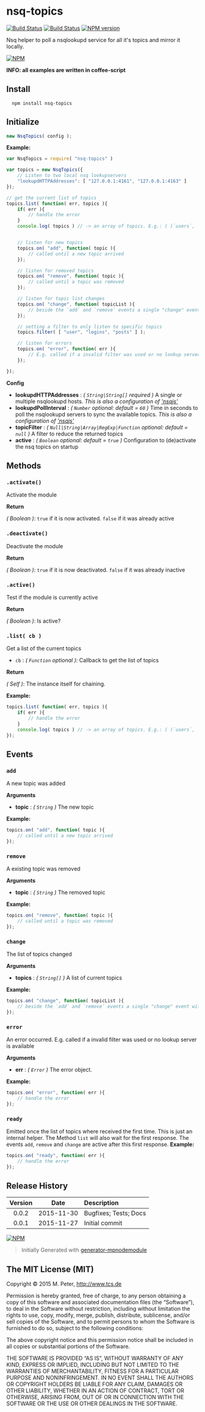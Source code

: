 nsq-topics
============

[![Build Status](https://secure.travis-ci.org/mpneuried/nsq-topics.png?branch=master)](http://travis-ci.org/mpneuried/nsq-topics)
[![Build Status](https://david-dm.org/mpneuried/nsq-topics.png)](https://david-dm.org/mpneuried/nsq-topics)
[![NPM version](https://badge.fury.io/js/nsq-topics.png)](http://badge.fury.io/js/nsq-topics)

Nsq helper to poll a nsqlookupd service for all it's topics and mirror it locally.

[![NPM](https://nodei.co/npm/nsq-topics.png?downloads=true&stars=true)](https://nodei.co/npm/nsq-topics/)

**INFO: all examples are written in coffee-script**

## Install

```
  npm install nsq-topics
```

## Initialize

```js
new NsqTopics( config );
```

**Example:**

```js
var NsqTopics = require( "nsq-topics" )

var topics = new NsqTopics({
    // Listen to two local nsq lookupservers
    "lookupdHTTPAddresses": [ "127.0.0.1:4161", "127.0.0.1:4163" ]
});

// get the current list of topics
topics.list( function( err, topics ){
    if( err ){
        // handle the error
    }
    console.log( topics ) // -> an array of topics. E.g.: ( )`users`, `logins`, ... )


    // listen for new topics
    topics.on( "add", function( topic ){
        // called until a new topic arrived
    });

    // listen for removed topics
    topics.on( "remove", function( topic ){
        // called until a topic was removed
    });

    // listen for topic list changes
    topics.on( "change", function( topicList ){
        // beside the `add` and `remove` events a single "change" event will be emitted
    });

    // setting a filter to only listen to specific topics
    topics.filter( [ "user", "logins", "posts" ] );

    // listen for errors
    topics.on( "error", function( err ){
        // E.g. called if a invalid filter was used or no lookup server is available
    });

});
```

**Config** 

- **lookupdHTTPAddresses** : *( `String|String[]` required )* A single or multiple nsqlookupd hosts. *This is also a configuration of ['nsqjs'](https://github.com/dudleycarr/nsqjs)*
- **lookupdPollInterval** : *( `Number` optional: default = `60` )* Time in seconds to poll the nsqlookupd servers to sync the available topics. *This is also a configuration of ['nsqjs'](https://github.com/dudleycarr/nsqjs)*
- **topicFilter** : *( `Null|String|Array|RegExp|Function` optional: default = `null` )* A filter to reduce the returned topics
- **active** : *( `Boolean` optional: default = `true` )* Configuration to (de)activate the nsq topics on startup


## Methods

### `.activate()`

Activate the module

**Return**

*( Boolean )*: `true` if it is now activated. `false` if it was already active

### `.deactivate()`

Deactivate the module

**Return**

*( Boolean )*: `true` if it is now deactivated. `false` if it was already inactive

### `.active()`

Test if the module is currently active

**Return**

*( Boolean )*: Is active?

### `.list( cb )`

Get a list of the current topics

* `cb` : *( `Function` optional )*: Callback to get the list of topics

**Return**

*( Self )*: The instance itself for chaining.

**Example:**

```js
topics.list( function( err, topics ){
    if( err ){
        // handle the error
    }
    console.log( topics ) // -> an array of topics. E.g.: ( )`users`, `logins`, ... )
});
```

## Events

### `add`

A new topic was added

**Arguments** 

- **topic** : *( `String` )* The new topic

**Example:**

```js
topics.on( "add", function( topic ){
    // called until a new topic arrived
});
```

### `remove`

A existing topic was removed

**Arguments** 

- **topic** : *( `String` )* The removed topic

**Example:**

```js
topics.on( "remove", function( topic ){
    // called until a topic was removed
});
```

### `change`

The list of topics changed

**Arguments** 

- **topics** : *( `String[]` )* A list of current topics

**Example:**

```js
topics.on( "change", function( topicList ){
    // beside the `add` and `remove` events a single "change" event will be emitted
});
```

### `error`

An error occurred. E.g. called if a invalid filter was used or no lookup server is available

**Arguments** 

- **err** : *( `Error` )* The error object. 

**Example:**

```js
topics.on( "error", function( err ){
    // handle the error
});
```

### `ready`

Emitted once the list of topics where received the first time.
This is just an internal helper. The Method `list` will also wait for the first response. The events `add`, `remove` and `change` are active after this first response.
**Example:**

```js
topics.on( "ready", function( err ){
    // handle the error
});
```

## Release History
|Version|Date|Description|
|:--:|:--:|:--|
|0.0.2|2015-11-30|Bugfixes; Tests; Docs|
|0.0.1|2015-11-27|Initial commit|

[![NPM](https://nodei.co/npm-dl/nsq-topics.png?months=6)](https://nodei.co/npm/nsq-topics/)

> Initially Generated with [generator-mpnodemodule](https://github.com/mpneuried/generator-mpnodemodule)

## The MIT License (MIT)

Copyright © 2015 M. Peter, http://www.tcs.de

Permission is hereby granted, free of charge, to any person obtaining a copy of this software and associated documentation files (the “Software”), to deal in the Software without restriction, including without limitation the rights to use, copy, modify, merge, publish, distribute, sublicense, and/or sell copies of the Software, and to permit persons to whom the Software is furnished to do so, subject to the following conditions:

The above copyright notice and this permission notice shall be included in all copies or substantial portions of the Software.

THE SOFTWARE IS PROVIDED “AS IS”, WITHOUT WARRANTY OF ANY KIND, EXPRESS OR IMPLIED, INCLUDING BUT NOT LIMITED TO THE WARRANTIES OF MERCHANTABILITY, FITNESS FOR A PARTICULAR PURPOSE AND NONINFRINGEMENT. IN NO EVENT SHALL THE AUTHORS OR COPYRIGHT HOLDERS BE LIABLE FOR ANY CLAIM, DAMAGES OR OTHER LIABILITY, WHETHER IN AN ACTION OF CONTRACT, TORT OR OTHERWISE, ARISING FROM, OUT OF OR IN CONNECTION WITH THE SOFTWARE OR THE USE OR OTHER DEALINGS IN THE SOFTWARE.
